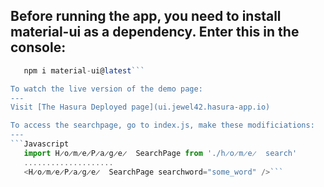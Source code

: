 Before running the app, you need to install material-ui as a dependency. Enter this in the console:
---
```Javascript
   npm i material-ui@latest```

To watch the live version of the demo page: 
---
Visit [The Hasura Deployed page](ui.jewel42.hasura-app.io)

To access the searchpage, go to index.js, make these modificiations:
---
```Javascript
   import H̷o̷m̷e̷P̷a̷g̷e̷  SearchPage from './h̷o̷m̷e̷  search'
   ....................
   <H̷o̷m̷e̷P̷a̷g̷e̷  SearchPage searchword="some_word" />```
